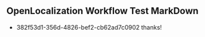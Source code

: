 ## OpenLocalization Workflow Test MarkDown

* 382f53d1-356d-4826-bef2-cb62ad7c0902 
thanks!



<!--HONumber=Jan16_HO4-->
